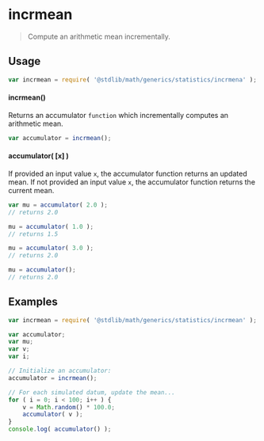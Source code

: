 incrmean
===

> Compute an arithmetic mean incrementally.


<!-- <usage> -->

## Usage

``` javascript
var incrmean = require( '@stdlib/math/generics/statistics/incrmena' );
```

#### incrmean()

Returns an accumulator `function` which incrementally computes an arithmetic mean.

``` javascript
var accumulator = incrmean();
```

#### accumulator( \[x\] )

If provided an input value `x`, the accumulator function returns an updated mean. If not provided an input value `x`, the accumulator function returns the current mean.

``` javascript
var mu = accumulator( 2.0 );
// returns 2.0

mu = accumulator( 1.0 );
// returns 1.5

mu = accumulator( 3.0 );
// returns 2.0

mu = accumulator();
// returns 2.0
```

<!-- </usage> -->


<!-- <examples> -->

## Examples

``` javascript
var incrmean = require( '@stdlib/math/generics/statistics/incrmean' );

var accumulator;
var mu;
var v;
var i;

// Initialize an accumulator:
accumulator = incrmean();

// For each simulated datum, update the mean...
for ( i = 0; i < 100; i++ ) {
    v = Math.random() * 100.0;
    accumulator( v );
}
console.log( accumulator() );
```

<!-- </examples> -->


<!-- <links> -->

<!-- </links> -->
